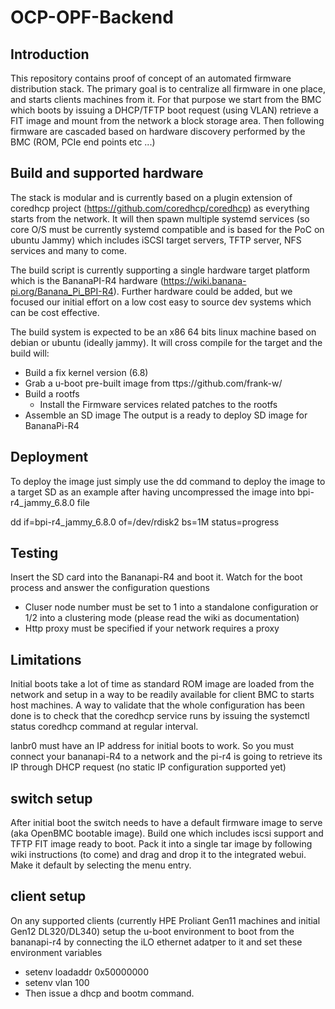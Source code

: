 # OCP-OPF-Backend

## Introduction

This repository contains proof of concept of an automated firmware distribution stack. The primary goal is to centralize all firmware in one place, and starts clients machines from it. For that purpose we start from the BMC which boots by issuing a DHCP/TFTP boot request (using VLAN) retrieve a FIT image and mount from the network a block storage area. Then following firmware are cascaded based on hardware discovery performed by the BMC (ROM, PCIe end points etc ...)   

## Build and supported hardware

The stack is modular and is currently based on a plugin extension of coredhcp project (https://github.com/coredhcp/coredhcp) as everything starts from the network. It will then spawn multiple systemd services (so core O/S must be currently systemd compatible and is based for the PoC on ubuntu Jammy) which includes iSCSI target servers, TFTP server, NFS services and many to come. 

The build script is currently supporting a single hardware target platform which is the BananaPI-R4 hardware (https://wiki.banana-pi.org/Banana_Pi_BPI-R4). Further hardware could be added, but we focused our initial effort on a low cost easy to source dev systems which can be cost effective.

The build system is expected to be an x86 64 bits linux machine based on debian or ubuntu (ideally jammy). It will cross compile for the target and the build will:
- Build a fix kernel version (6.8)
- Grab a u-boot pre-built image from ttps://github.com/frank-w/
- Build a rootfs
  - Install the Firmware services related patches to the rootfs
- Assemble an SD image
The output is a ready to deploy SD image for BananaPi-R4

## Deployment

To deploy the image just simply use the dd command to deploy the image to a target SD as an example after having uncompressed the image into bpi-r4_jammy_6.8.0 file

dd if=bpi-r4_jammy_6.8.0 of=/dev/rdisk2 bs=1M status=progress

## Testing

Insert the SD card into the Bananapi-R4 and boot it.
Watch for the boot process and answer the configuration questions
- Cluser node number must be set to 1 into a standalone configuration or 1/2 into a clustering mode (please read the wiki as documentation)
- Http proxy must be specified if your network requires a proxy

## Limitations

Initial boots take a lot of time as standard ROM image are loaded from the network and setup in a way to be readily available for client BMC to starts host machines. A way to validate that the whole configuration has been done is to check that the coredhcp service runs by issuing the systemctl status coredhcp command at regular interval.

lanbr0 must have an IP address for initial boots to work. So you must connect your bananapi-R4 to a network and the pi-r4 is going to retrieve its IP through DHCP request (no static IP configuration supported yet)

## switch setup

After initial boot the switch needs to have a default firmware image to serve (aka OpenBMC bootable image). Build one which includes iscsi support and TFTP FIT image ready to boot. Pack it into a single tar image by following wiki instructions (to come) and drag and drop it to the integrated webui. Make it default by selecting the menu entry.

## client setup

On any supported clients (currently HPE Proliant Gen11 machines and initial Gen12 DL320/DL340) setup the u-boot environment to boot from the bananapi-r4 by connecting the iLO ethernet adatper to it and set these environment variables

- setenv loadaddr 0x50000000
- setenv vlan 100
- Then issue a dhcp and bootm command.


